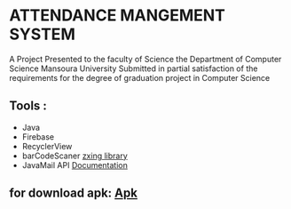 
# ATTENDANCE MANGEMENT SYSTEM 
  A Project Presented to the faculty of Science the Department of Computer Science
  Mansoura University Submitted in partial satisfaction of
  the requirements for the degree of graduation project in Computer Science
## Tools :       
* Java
* Firebase
* RecyclerView 
* barCodeScaner [zxing library](https://github.com/zxing/zxing)
* JavaMail API [Documentation](https://javaee.github.io/javamail/)
## for download apk: [Apk](https://drive.google.com/file/d/1PYL8f93vYjJoXQoCvBiqk1OgVa5sWTPp/view?usp=sharing)
